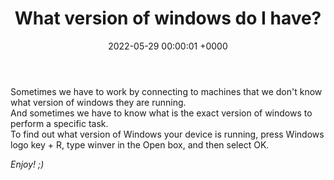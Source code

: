 ﻿---
title: What version of windows do I have?
date: 2022-05-29 00:00:01 +0000
categories: [windows]
tags: [windows, version]
---

Sometimes we have to work by connecting to machines that we don't know what version of windows they are running.  
And sometimes we have to know what is the exact version of windows to perform a specific task.  
To find out what version of Windows your device is running, press Windows logo key + R, type winver in the Open box, and then select OK.

_Enjoy! ;)_
